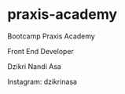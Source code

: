 # praxis-academy

Bootcamp Praxis Academy

Front End Developer

Dzikri Nandi Asa









Instagram: dzikrinasa

